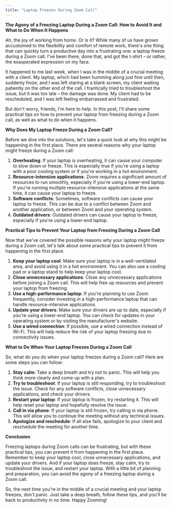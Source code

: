 ```yaml
---
title: "Laptop Freezes During Zoom Call"
---
```


**The Agony of a Freezing Laptop During a Zoom Call: How to Avoid It and What to Do When It Happens**

 Ah, the joy of working from home. Or is it? While many of us have grown accustomed to the flexibility and comfort of remote work, there's one thing that can quickly turn a productive day into a frustrating one: a laptop freeze during a Zoom call. I've been there, done that, and got the t-shirt – or rather, the exasperated expression on my face.

It happened to me last week, when I was in the middle of a crucial meeting with a client. My laptop, which had been humming along just fine until then, suddenly froze, and I was left staring at a blank screen, my client waiting patiently on the other end of the call. I frantically tried to troubleshoot the issue, but it was too late – the damage was done. My client had to be rescheduled, and I was left feeling embarrassed and frustrated.

But don't worry, friends, I'm here to help. In this post, I'll share some practical tips on how to prevent your laptop from freezing during a Zoom call, as well as what to do when it happens.

**Why Does My Laptop Freeze During a Zoom Call?**

Before we dive into the solutions, let's take a quick look at why this might be happening in the first place. There are several reasons why your laptop might freeze during a Zoom call:

1. **Overheating**: If your laptop is overheating, it can cause your computer to slow down or freeze. This is especially true if you're using a laptop with a poor cooling system or if you're working in a hot environment.
2. **Resource-intensive applications**: Zoom requires a significant amount of resources to run smoothly, especially if you're using a lower-end laptop. If you're running multiple resource-intensive applications at the same time, it can cause your laptop to freeze.
3. **Software conflicts**: Sometimes, software conflicts can cause your laptop to freeze. This can be due to a conflict between Zoom and another application, or between Zoom and your operating system.
4. **Outdated drivers**: Outdated drivers can cause your laptop to freeze, especially if you're using a lower-end laptop.

**Practical Tips to Prevent Your Laptop from Freezing During a Zoom Call**

Now that we've covered the possible reasons why your laptop might freeze during a Zoom call, let's talk about some practical tips to prevent it from happening in the first place.

1. **Keep your laptop cool**: Make sure your laptop is in a well-ventilated area, and avoid using it in a hot environment. You can also use a cooling pad or a laptop stand to help keep your laptop cool.
2. **Close unnecessary applications**: Close any unnecessary applications before joining a Zoom call. This will help free up resources and prevent your laptop from freezing.
3. **Use a high-performance laptop**: If you're planning to use Zoom frequently, consider investing in a high-performance laptop that can handle resource-intensive applications.
4. **Update your drivers**: Make sure your drivers are up to date, especially if you're using a lower-end laptop. You can check for updates in your operating system or by visiting the manufacturer's website.
5. **Use a wired connection**: If possible, use a wired connection instead of Wi-Fi. This will help reduce the risk of your laptop freezing due to connectivity issues.

**What to Do When Your Laptop Freezes During a Zoom Call**

So, what do you do when your laptop freezes during a Zoom call? Here are some steps you can follow:

1. **Stay calm**: Take a deep breath and try not to panic. This will help you think more clearly and come up with a plan.
2. **Try to troubleshoot**: If your laptop is still responding, try to troubleshoot the issue. Check for any software conflicts, close unnecessary applications, and check your drivers.
3. **Restart your laptop**: If your laptop is frozen, try restarting it. This will help reset your laptop and hopefully resolve the issue.
4. **Call in via phone**: If your laptop is still frozen, try calling in via phone. This will allow you to continue the meeting without any technical issues.
5. **Apologize and reschedule**: If all else fails, apologize to your client and reschedule the meeting for another time.

**Conclusion**

Freezing laptops during Zoom calls can be frustrating, but with these practical tips, you can prevent it from happening in the first place. Remember to keep your laptop cool, close unnecessary applications, and update your drivers. And if your laptop does freeze, stay calm, try to troubleshoot the issue, and restart your laptop. With a little bit of planning and preparation, you can avoid the agony of a freezing laptop during a Zoom call.

So, the next time you're in the middle of a crucial meeting and your laptop freezes, don't panic. Just take a deep breath, follow these tips, and you'll be back to productivity in no time. Happy Zooming!